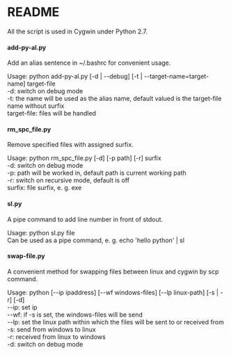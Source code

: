 # README

All the script is used in Cygwin under Python 2.7.

#### add-py-al.py
Add an alias sentence in ~/.bashrc for convenient usage.  

Usage: python add-py-al.py [-d | --debug] [-t | --target-name=target-name] target-file  
-d: switch on debug mode  
-t: the name will be used as the alias name, default valued is the target-file name without surfix  
target-file: files will be handled  

#### rm_spc_file.py
Remove specified files with assigned surfix.  

Usage: python rm_spc_file.py [-d] [-p path] [-r] surfix  
-d: switch on debug mode  
-p: path will be worked in, default path is current working path  
-r: switch on recursive mode, default is off  
surfix: file surfix, e. g. exe  

#### sl.py
A pipe command to add line number in front of stdout.  

Usage: python sl.py file  
Can be used as a pipe command, e. g. echo 'hello python' | sl  

#### swap-file.py
A convenient method for swapping files between linux and cygwin by scp command.  
  
Usage: python [--ip ipaddress] [--wf windows-files] [--lp linux-path] [-s | -r] [-d]  
--ip: set ip  
--wf: if -s is set, the windows-files will be send  
--lp: set the linux path within which the files will be sent to or received from  
-s: send from windows to linux  
-r: received from linux to windows  
-d: switch on debug mode  

